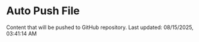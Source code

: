 # Auto Push File

Content that will be pushed to GitHub repository.
Last updated: 08/15/2025, 03:41:14 AM